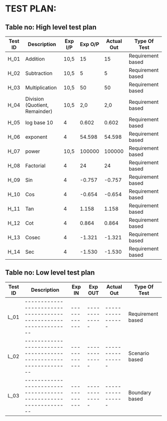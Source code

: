 # TEST PLAN:

## Table no: High level test plan 

| **Test ID** | **Description**                                              | **Exp I/P**  | **Exp O/P** | **Actual Out** |**Type Of Test**  |
|-------------|--------------------------------------------------------------|------------|-------------|----------------|------------------|
|  H_01       |               Addition                                       |  10,5|15 |15 |Requirement based |
|  H_02       |               Subtraction                                    |  10,5|5  |5  |Requirement based |
|  H_03       |               Multiplication                                 |  10,5|50 |50 |Requirement based |
|  H_04       |               Division (Quotient, Remainder)                                      |  10,5|2,0|2,0|Requirement based |
|  H_05       |               log base 10                                    |  4|0.602 |0.602 |Requirement based |
|  H_06       |               exponent                                       |  4|54.598 |54.598  |Requirement based |
|  H_07       |               power                                          |  10,5|100000 |100000  |Requirement based |
|  H_08       |               Factorial                                      |  4|24 |24  |Requirement based |
|  H_09       |               Sin                                      |  4|-0.757 |-0.757 |Requirement based |
|  H_10       |               Cos                                      |  4|-0.654|-0.654 |Requirement based |
|  H_11       |               Tan                                      |  4|1.158 |1.158  |Requirement based |
|  H_12       |               Cot                                      |  4| 0.864|0.864 |Requirement based |
|  H_13       |               Cosec                                      |  4|-1.321 |-1.321  |Requirement based |
|  H_14       |               Sec                                      |  4|-1.530 |-1.530  |Requirement based |



## Table no: Low level test plan

| **Test ID** | **Description**                                              | **Exp IN** | **Exp OUT** | **Actual Out** |**Type Of Test**  |    
|-------------|--------------------------------------------------------------|------------|-------------|----------------|------------------|
|  L_01       |--------------------------------------------------------------|  ------------|-------------|----------------|Requirement based |
|  L_02       |--------------------------------------------------------------|  ------------|-------------|----------------|Scenario based    |
|  L_03       |--------------------------------------------------------------|  ------------|-------------|----------------|Boundary based    |
